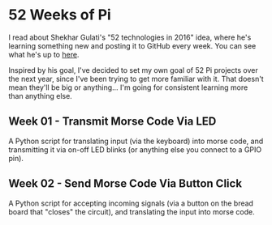 # 52 Weeks of Pi
I read about Shekhar Gulati's "52 technologies in 2016" idea, where he's learning something new and posting it to GitHub every week. You can see what he's up to [here](https://github.com/shekhargulati/52-technologies-in-2016).

Inspired by his goal, I've decided to set my own goal of 52 Pi projects over the next year, since I've been trying to get more familiar with it. That doesn't mean they'll be big or anything... I'm going for consistent learning more than anything else.

## Week 01 - Transmit Morse Code Via LED
A Python script for translating input (via the keyboard) into morse code, and transmitting it via on-off LED blinks (or anything else you connect to a GPIO pin).

## Week 02 - Send Morse Code Via Button Click
A Python script for accepting incoming signals (via a button on the bread board that "closes" the circuit), and translating the input into morse code.
